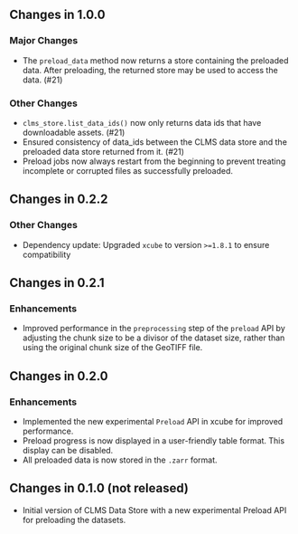 ## Changes in 1.0.0

### Major Changes

* The `preload_data` method now returns a store containing the preloaded data.
  After preloading, the returned store may be used to access the data. (#21)

### Other Changes

* `clms_store.list_data_ids()` now only returns data ids that have downloadable
  assets. (#21)
* Ensured consistency of data_ids between the CLMS data store and the preloaded
  data store returned from it. (#21)
* Preload jobs now always restart from the beginning to prevent treating
  incomplete or corrupted files as successfully preloaded.

## Changes in 0.2.2

### Other Changes

* Dependency update: Upgraded `xcube` to version `>=1.8.1` to ensure
  compatibility

## Changes in 0.2.1

### Enhancements

* Improved performance in the `preprocessing` step of the `preload` API by
  adjusting the chunk size to be a divisor of the dataset size, rather than
  using the original chunk size of the GeoTIFF file.

## Changes in 0.2.0

### Enhancements

* Implemented the new experimental `Preload` API in xcube for improved
  performance.
* Preload progress is now displayed in a user-friendly table format. This
  display can be disabled.
* All preloaded data is now stored in the `.zarr` format.

## Changes in 0.1.0 (not released)

* Initial version of CLMS Data Store with a new experimental Preload API for
  preloading the datasets.
